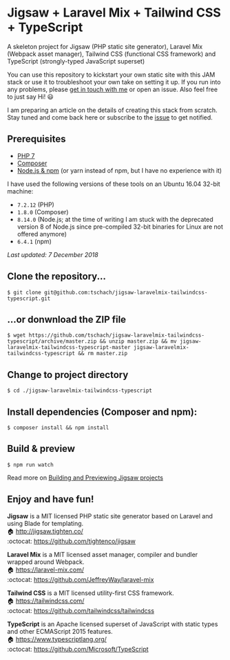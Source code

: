 # Jigsaw + Laravel Mix + Tailwind CSS + TypeScript
A skeleton project for Jigsaw (PHP static site generator), Laravel Mix (Webpack
asset manager), Tailwind CSS (functional CSS framework) and TypeScript
(strongly-typed JavaScript superset)

You can use this repository to kickstart your own static site with this JAM stack
or use it to troubleshoot your own take on setting it up. If you run into any 
problems, please [get in touch with me](https://about.me/tschach) or open an issue.
Also feel free to just say Hi! :smiley:

I am preparing an article on the details of creating this stack from scratch.
Stay tuned and come back here or subscribe to the [issue](https://github.com/tschach/jigsaw-laravelmix-tailwindcss-typescript/issues/1)
to get notified.

## Prerequisites

* [PHP 7](https://php.net/)
* [Composer](https://getcomposer.org/)
* [Node.js & npm](https://nodejs.org) (or yarn instead of npm, but I have no
experience with it)

I have used the following versions of these tools on an Ubuntu 16.04 32-bit
machine:

* `7.2.12`  (PHP)
* `1.8.0`  (Composer)
* `8.14.0`  (Node.js; at the time of writing I am stuck with the deprecated version 8 of
Node.js since pre-compiled 32-bit binaries for Linux are not offered anymore)
* `6.4.1`  (npm)

*Last updated: 7 December 2018*

## Clone the repository...

```shell-script
$ git clone git@github.com:tschach/jigsaw-laravelmix-tailwindcss-typescript.git
```

## ...or donwnload the ZIP file

```shell-script
$ wget https://github.com/tschach/jigsaw-laravelmix-tailwindcss-typescript/archive/master.zip && unzip master.zip && mv jigsaw-laravelmix-tailwindcss-typescript-master jigsaw-laravelmix-tailwindcss-typescript && rm master.zip
```

## Change to project directory 
```shell-script
$ cd ./jigsaw-laravelmix-tailwindcss-typescript
```

## Install dependencies (Composer and npm):
```shell-script
$ composer install && npm install
```

## Build & preview

```shell-script
$ npm run watch
```

Read more on [Building and Previewing Jigsaw projects](http://jigsaw.tighten.co/docs/building-and-previewing/)

## Enjoy and have fun!

**Jigsaw** is a MIT licensed PHP static site generator based on Laravel and using
Blade for templating.  
:house: http://jigsaw.tighten.co/  
:octocat: https://github.com/tightenco/jigsaw

**Laravel Mix** is a MIT licensed asset manager, compiler and bundler wrapped around
Webpack.  
:house: https://laravel-mix.com/  
:octocat: https://github.com/JeffreyWay/laravel-mix

**Tailwind CSS** is a MIT licensed utility-first CSS framework.  
:house: https://tailwindcss.com/  
:octocat: https://github.com/tailwindcss/tailwindcss

**TypeScript** is an Apache licensed superset of JavaScript with static types and 
other ECMAScript 2015 features.  
:house: https://www.typescriptlang.org/  
:octocat: https://github.com/Microsoft/TypeScript
